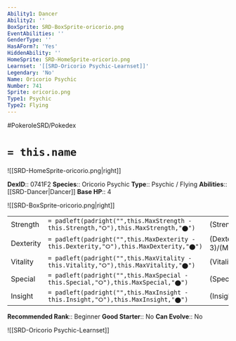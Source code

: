 ```yaml
---
Ability1: Dancer
Ability2: ''
BoxSprite: SRD-BoxSprite-oricorio.png
EventAbilities: ''
GenderType: ''
HasAForm?: 'Yes'
HiddenAbility: ''
HomeSprite: SRD-HomeSprite-oricorio.png
Learnset: '[[SRD-Oricorio Psychic-Learnset]]'
Legendary: 'No'
Name: Oricorio Psychic
Number: 741
Sprite: oricorio.png
Type1: Psychic
Type2: Flying
---
```


#PokeroleSRD/Pokedex

# `= this.name`

![[SRD-HomeSprite-oricorio.png|right]]

**DexID**:: 0741F2
**Species**:: Oricorio Psychic
**Type**:: Psychic / Flying
**Abilities**:: [[SRD-Dancer|Dancer]]
**Base HP**:: 4

![[SRD-BoxSprite-oricorio.png|right]]

|           |                                                                                        |                                          |
| --------- | -------------------------------------------------------------------------------------- | ---------------------------------------- |
| Strength  | `= padleft(padright("",this.MaxStrength - this.Strength,"⭘"),this.MaxStrength,"⬤")`    | (Strength::2)/(MaxStrength::5)   |
| Dexterity | `= padleft(padright("",this.MaxDexterity - this.Dexterity,"⭘"),this.MaxDexterity,"⬤")` | (Dexterity:: 3)/(MaxDexterity::6) |
| Vitality  | `= padleft(padright("",this.MaxVitality - this.Vitality,"⭘"),this.MaxVitality,"⬤")`    | (Vitality::2)/(MaxVitality::5)   |
| Special   | `= padleft(padright("",this.MaxSpecial - this.Special,"⭘"),this.MaxSpecial,"⬤")`       | (Special::3)/(MaxSpecial::6)     |
| Insight   | `= padleft(padright("",this.MaxInsight - this.Insight,"⭘"),this.MaxInsight,"⬤")`       | (Insight::2)/(MaxInsight::5)     |

**Recommended Rank**:: Beginner
**Good Starter**:: No
**Can Evolve**:: No

![[SRD-Oricorio Psychic-Learnset]]